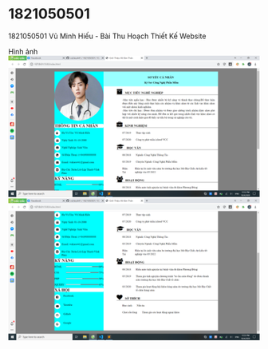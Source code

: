 # 1821050501
1821050501 Vũ Minh Hiếu - Bài Thu Hoạch Thiết Kế Website

Hình ảnh 
![alt text](images/Screenshot_1.png)
![alt text](images/Screenshot_2.png)